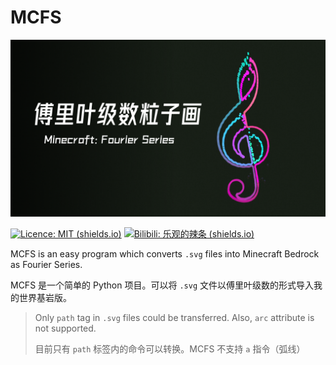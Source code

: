 # MCFS
<p align="center">
<a href="https://github.com/FedDragon/PEC">
<img src="https://raw.githubusercontent.com/FedDragon1/MCFS/main/lib/images/MCFS.png">
</a>
</p>

[![Licence: MIT (shields.io)](https://img.shields.io/badge/Licence-MIT-blueviolet)](http://choosealicense.com/licenses/mit/) 
[![Bilibili: 乐观的辣条 (shields.io)](https://img.shields.io/badge/Bilibili-%E4%B9%90%E8%A7%82%E7%9A%84%E8%BE%A3%E6%9D%A1-blueviolet)](https://space.bilibili.com/509754182)  

MCFS is an easy program which converts `.svg` files into Minecraft Bedrock as Fourier Series. 

MCFS 是一个简单的 Python 项目。可以将 `.svg` 文件以傅里叶级数的形式导入我的世界基岩版。

> Only `path` tag in `.svg` files could be transferred. Also, `arc` attribute is not supported.
>
> 目前只有 `path` 标签内的命令可以转换。MCFS 不支持 `a` 指令（弧线）

## 
